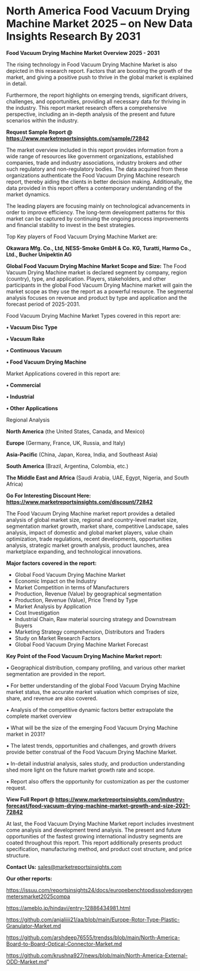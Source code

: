 # North America Food Vacuum Drying Machine Market 2025 – on New Data Insights Research By 2031

<Strong> Food Vacuum Drying Machine Market Overview 2025 - 2031</strong>

The rising technology in Food Vacuum Drying Machine Market is also depicted in this research report. Factors that are boosting the growth of the market, and giving a positive push to thrive in the global market is explained in detail.

Furthermore, the report highlights on emerging trends, significant drivers, challenges, and opportunities, providing all necessary data for thriving in the industry. This report market research offers a comprehensive perspective, including an in-depth analysis of the present and future scenarios within the industry.

<strong>Request Sample Report @ <a href=https://www.marketreportsinsights.com/sample/72842>https://www.marketreportsinsights.com/sample/72842</a></strong>

The market overview included in this report provides information from a wide range of resources like government organizations, established companies, trade and industry associations, industry brokers and other such regulatory and non-regulatory bodies. The data acquired from these organizations authenticate the Food Vacuum Drying Machine research report, thereby aiding the clients in better decision making. Additionally, the data provided in this report offers a contemporary understanding of the market dynamics.

The leading players are focusing mainly on technological advancements in order to improve efficiency. The long-term development patterns for this market can be captured by continuing the ongoing process improvements and financial stability to invest in the best strategies.

Top Key players of Food Vacuum Drying Machine Market are:

<strong>Okawara Mfg. Co., Ltd, NESS-Smoke GmbH & Co. KG, Turatti, Harmo Co., Ltd., Bucher Unipektin AG</strong>

<strong><b>Global Food Vacuum Drying Machine Market Scope and Size:</b></strong>
The Food Vacuum Drying Machine market is declared segment by company, region (country), type, and application. Players, stakeholders, and other participants in the global Food Vacuum Drying Machine market will gain the market scope as they use the report as a powerful resource. The segmental analysis focuses on revenue and product by type and application and the forecast period of 2025-2031.

Food Vacuum Drying Machine Market Types covered in this report are:

<strong>• Vacuum Disc Type

• Vacuum Rake

• Continuous Vacuum

• Food Vacuum Drying Machine</strong>

Market Applications covered in this report are:

<strong>• Commercial

• Industrial

• Other Applications</strong> 

Regional Analysis

<strong>North America</strong> (the United States, Canada, and Mexico)

<strong>Europe</strong> (Germany, France, UK, Russia, and Italy)

<strong>Asia-Pacific</strong> (China, Japan, Korea, India, and Southeast Asia)

<strong>South America</strong> (Brazil, Argentina, Colombia, etc.)

<strong>The Middle East and Africa</strong> (Saudi Arabia, UAE, Egypt, Nigeria, and South Africa)

<strong>Go For Interesting Discount Here: <a href=https://www.marketreportsinsights.com/discount/72842>https://www.marketreportsinsights.com/discount/72842</a></strong>

The Food Vacuum Drying Machine market report provides a detailed analysis of global market size, regional and country-level market size, segmentation market growth, market share, competitive Landscape, sales analysis, impact of domestic and global market players, value chain optimization, trade regulations, recent developments, opportunities analysis, strategic market growth analysis, product launches, area marketplace expanding, and technological innovations.

<strong><b>Major factors covered in the report:</b></strong>
<ul>
  <li>Global Food Vacuum Drying Machine Market </li>
  <li>Economic Impact on the Industry</li>
  <li>Market Competition in terms of Manufacturers</li>
  <li>Production, Revenue (Value) by geographical segmentation</li>
  <li>Production, Revenue (Value), Price Trend by Type</li>
  <li>Market Analysis by Application</li>
  <li>Cost Investigation</li>
  <li>Industrial Chain, Raw material sourcing strategy and Downstream Buyers</li>
  <li>Marketing Strategy comprehension, Distributors and Traders</li>
  <li>Study on Market Research Factors</li>
  <li>Global Food Vacuum Drying Machine Market Forecast</li>
</ul>

<strong><b>Key Point of the Food Vacuum Drying Machine Market report:</b></strong>

• Geographical distribution, company profiling, and various other market segmentation are provided in the report.

• For better understanding of the global Food Vacuum Drying Machine market status, the accurate market valuation which comprises of size, share, and revenue are also covered.

• Analysis of the competitive dynamic factors better extrapolate the complete market overview

• What will be the size of the emerging Food Vacuum Drying Machine market in 2031?

• The latest trends, opportunities and challenges, and growth drivers provide better construal of the Food Vacuum Drying Machine Market.

• In-detail industrial analysis, sales study, and production understanding shed more light on the future market growth rate and scope.

• Report also offers the opportunity for customization as per the customer request.

<strong><b>View Full Report @ <a href=https://www.marketreportsinsights.com/industry-forecast/food-vacuum-drying-machine-market-growth-and-size-2021-72842>https://www.marketreportsinsights.com/industry-forecast/food-vacuum-drying-machine-market-growth-and-size-2021-72842</a></b></strong>


At last, the Food Vacuum Drying Machine Market report includes investment come analysis and development trend analysis. The present and future opportunities of the fastest growing international industry segments are coated throughout this report. This report additionally presents product specification, manufacturing method, and product cost structure, and price structure.

<strong>Contact Us:</strong>
sales@marketreportsinsights.com

<strong>Our other reports:</strong>

<a href=https://issuu.com/reportsinsights24/docs/europebenchtopdissolvedoxygenmetersmarket2025compa>https://issuu.com/reportsinsights24/docs/europebenchtopdissolvedoxygenmetersmarket2025compa</a>

<a href=https://ameblo.jp/hindavi/entry-12886434981.html>https://ameblo.jp/hindavi/entry-12886434981.html</a>

<a href=https://github.com/anjaliiii21/aa/blob/main/Europe-Rotor-Type-Plastic-Granulator-Market.md>https://github.com/anjaliiii21/aa/blob/main/Europe-Rotor-Type-Plastic-Granulator-Market.md</a>

<a href=https://github.com/arshdeep76555/trendss/blob/main/North-America-Board-to-Board-Optical-Connector-Market.md>https://github.com/arshdeep76555/trendss/blob/main/North-America-Board-to-Board-Optical-Connector-Market.md</a>

<a href=https://github.com/krushna927/news/blob/main/North-America-External-ODD-Market.md>https://github.com/krushna927/news/blob/main/North-America-External-ODD-Market.md</a>"
